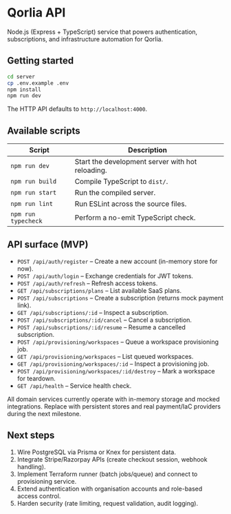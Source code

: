 # Qorlia API

Node.js (Express + TypeScript) service that powers authentication, subscriptions, and infrastructure automation for Qorlia.

## Getting started

```bash
cd server
cp .env.example .env
npm install
npm run dev
```

The HTTP API defaults to `http://localhost:4000`.

## Available scripts

| Script | Description |
| --- | --- |
| `npm run dev` | Start the development server with hot reloading. |
| `npm run build` | Compile TypeScript to `dist/`. |
| `npm run start` | Run the compiled server. |
| `npm run lint` | Run ESLint across the source files. |
| `npm run typecheck` | Perform a no-emit TypeScript check. |

## API surface (MVP)

- `POST /api/auth/register` – Create a new account (in-memory store for now).
- `POST /api/auth/login` – Exchange credentials for JWT tokens.
- `POST /api/auth/refresh` – Refresh access tokens.
- `GET /api/subscriptions/plans` – List available SaaS plans.
- `POST /api/subscriptions` – Create a subscription (returns mock payment link).
- `GET /api/subscriptions/:id` – Inspect a subscription.
- `POST /api/subscriptions/:id/cancel` – Cancel a subscription.
- `POST /api/subscriptions/:id/resume` – Resume a cancelled subscription.
- `POST /api/provisioning/workspaces` – Queue a workspace provisioning job.
- `GET /api/provisioning/workspaces` – List queued workspaces.
- `GET /api/provisioning/workspaces/:id` – Inspect a provisioning job.
- `POST /api/provisioning/workspaces/:id/destroy` – Mark a workspace for teardown.
- `GET /api/health` – Service health check.

All domain services currently operate with in-memory storage and mocked integrations. Replace with persistent stores and real payment/IaC providers during the next milestone.

## Next steps

1. Wire PostgreSQL via Prisma or Knex for persistent data.
2. Integrate Stripe/Razorpay APIs (create checkout session, webhook handling).
3. Implement Terraform runner (batch jobs/queue) and connect to provisioning service.
4. Extend authentication with organisation accounts and role-based access control.
5. Harden security (rate limiting, request validation, audit logging).

